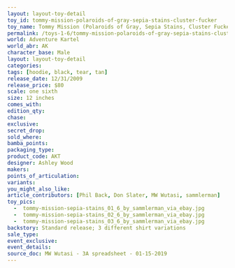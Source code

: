 ```yaml
---
layout: layout-toy-detail 
toy_id: tommy-mission-polaroids-of-gray-sepia-stains-cluster-fucker
toy_name: Tommy Mission (Polaroids of Gray, Sepia Stains, Cluster Fucker)
permalink: /toys-1-6/tommy-mission-polaroids-of-gray-sepia-stains-cluster-fucker.html
world: Adventure Kartel
world_abr: AK
character_base: Male
layout: layout-toy-detail
categories: 
tags: [hoodie, black, tear, tan]
release_date: 12/31/2009
release_price: $80 
scale: one sixth
size: 12 inches
comes_with: 
edition_qty: 
chase: 
exclusive: 
secret_drop: 
sold_where: 
bamba_points: 
packaging_type: 
product_code: AKT
designer: Ashley Wood
makers: 
points_of_articulation: 
variants: 
you_might_also_like: 
article_contributors: [Phil Back, Don Slater, MW Wutasi, sammlerman]
toy_pics: 
  -  tommy-mission-sepia-stains_01_6_by_sammlerman_via_ebay.jpg
  -  tommy-mission-sepia-stains_02_6_by_sammlerman_via_ebay.jpg
  -  tommy-mission-sepia-stains_03_6_by_sammlerman_via_ebay.jpg
backstory: Standard release; 3 different shirt variations
sale_type: 
event_exclusive: 
event_details: 
source_doc: MW Wutasi - 3A spreadsheet - 01-15-2019
---
```

